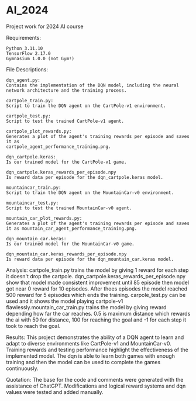 # AI_2024
Project work for 2024 AI course


Requirements:

    Python 3.11.10
    TensorFlow 2.17.0
    Gymnasium 1.0.0 (not Gym!)


File Descriptions:

    dqn_agent.py:
    Contains the implementation of the DQN model, including the neural network architecture and the training process.

    cartpole_train.py:
    Script to train the DQN agent on the CartPole-v1 environment.

    cartpole_test.py:
    Script to test the trained CartPole-v1 agent.

    cartpole_plot_rewards.py:
    Generates a plot of the agent's training rewards per episode and saves it as 
    cartpole_agent_performance_training.png.

    dqn_cartpole.keras:
    Is our trained model for the CartPole-v1 game.

    dqn_cartpole.keras_rewards_per_episode.npy
    Is reward data per episode for the dqn_cartpole.keras model.

    mountaincar_train.py:
    Script to train the DQN agent on the MountainCar-v0 environment.

    mountaincar_test.py:
    Script to test the trained MountainCar-v0 agent.

    mountain_car_plot_rewards.py:
    Generates a plot of the agent's training rewards per episode and saves it as mountain_car_agent_performance_training.png.

    dqn_mountain_car.keras:
    Is our trained model for the MountainCar-v0 game.

    dqn_mountain_car.keras_rewards_per_episode.npy
    Is reward data per episode for the dqn_mountain_car.keras model.


Analysis:
    cartpole_train.py trains the model by giving 1 reward for each step it doesn't drop the cartpole. dqn_cartpole.keras_rewards_per_episode.npy show that model made consistent improvement until 85 episode then model got near 0 reward for 10 episodes. After thoes episodes the model reached 500 reward for 5 episodes which ends the training. carpole_test.py can be used and it shows the model playing cartpole-v1 flawlessly.mountain_car_train.py trains the model by giving reward depending how far the car reaches. 0.5 is maximum distance which rewards the ai with 50 for distance, 100 for reaching the goal and -1 for each step it took to reach the goal. 


Results:
    This project demonstrates the ability of a DQN agent to learn and adapt to diverse environments like CartPole-v1 and MountainCar-v0. Training rewards and testing performance highlight the effectiveness of the implemented model. The dqn is able to learn both games with enough training and then the model can be used to complete the games   continuously.


Quotation:
    The base for the code and comments were generated with the assistance of ChatGPT. Modifications and logical reward systems and dqn values were tested and added manually.
